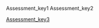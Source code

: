 Assessment_key1
Assessment_key2


[Assessment_key3]("https://docs.google.com/forms/d/e/1FAIpQLSc6X8ypzWoTbPCWMqnTpis4l_83lZGogPva-BCBKtbPpVj8OQ/viewform?usp=sf_link")
